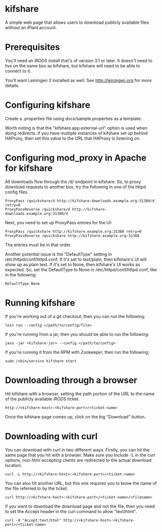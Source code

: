 # kifshare

A simple web page that allows users to download publicly available files without an iPlant account.

# Prerequisites
You'll need an iRODS install that's of version 3.1 or later. It doesn't need to live on the same box as kifshare, but kifshare will need to be able to connect to it.

You'll want Leiningen 2 installed as well. See http://leiningen.org for more details.

# Configuring kifshare

Create a .properties file using docs/sample.properties as a template.

Worth noting is that the "kifshare.app.external-url" option is used when doing redirects. If you have multiple instances of kifshare set up behind HAProxy, then set this value to the URL that HAProxy is listening on.

# Configuring mod_proxy in Apache for kifshare

All downloads flow through the /d/ endpoint in kifshare. So, to proxy download requests to another box, try the following in one of the httpd config files.

    ProxyPass /quickshare/d http://kifshare-downloads.example.org:31380/d retry=0
    ProxyPassReverse /quickshare/d http://kifshare-downloads.example.org:31380/d

Next, you need to set up ProxyPass entries for the UI:

    ProxyPass /quickshare http://kifshare.example.org:31380 retry=0
    ProxyPassReverse /quickshare http://kifshare.example.org:31380

The entries must be in that order.

Another potential issue is the "DefaultType" setting in /etc/httpd/conf/httpd.conf. If it's set to text/plain, then kifshare's UI will show up as plain text. If it's set to None, then kifshare's UI works as expected. So, set the DefaultType to None in /etc/httpd/conf/httpd.conf, like in the following:

    DefaultType None

# Running kifshare

If you're working out of a git checkout, then you can run the following:

    lein run --config </path/to/config/file>

If you're running from a jar, then you should be able to run the following:

    java -jar <kifshare-jar> --config </path/to/config>

If you're running it from the RPM with Zookeeper, then run the following:

    sudo /sbin/service kifshare start

# Downloading through a browser

Hit kifshare with a browser, setting the path portion of the URL to the name of the publicly available iRODS ticket.

    http://<kifshare-host>:<kifshare-port>/<ticket-name>

Once the kifshare page comes up, click on the big "Download" button.

# Downloading with curl

You can download with curl in two different ways. Firstly, you can hit the same page that you hit with a browser. Make sure you include -L in the curl options, non-html accepting clients are redirected to the actual download location.

    curl -L http://<kifshare-host>:<kifshare-port>/<ticket-name>

You can also hit another URL, but this one requires you to know the name of the file referred to by the ticket.

    curl http://<kifshare-host>:<kifshare-port>/<ticket-name>/<filename>

If you want to download the download page and not the file, then you need to set the Accept header in the curl command to allow "text/html".

    curl -H "Accept:text/html" http://<kifshare-host>:<kifshare-port>/<ticket-name>





